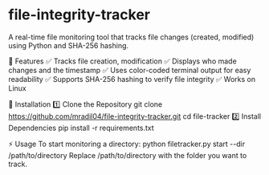 # file-integrity-tracker
A real-time file monitoring tool that tracks file changes (created, modified) using Python and SHA-256 hashing.


📌 Features
✅ Tracks file creation, modification
✅ Displays who made changes and the timestamp
✅ Uses color-coded terminal output for easy readability
✅ Supports SHA-256 hashing to verify file integrity
✅ Works on Linux


🚀 Installation
   1️⃣ Clone the Repository
       git clone https://github.com/mradil04/file-integrity-tracker.git
       cd file-tracker
   2️⃣ Install Dependencies
       pip install -r requirements.txt

⚡ Usage
    To start monitoring a directory:
        python filetracker.py start --dir /path/to/directory
        Replace /path/to/directory with the folder you want to track.
